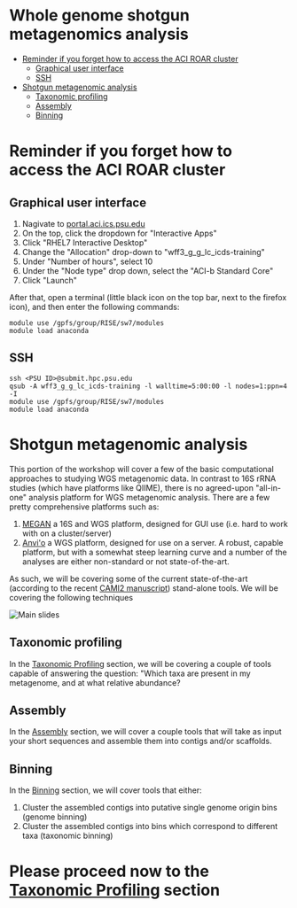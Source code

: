 # Whole genome shotgun metagenomics analysis
- [Reminder if you forget how to access the ACI ROAR cluster](#reminder-if-you-forget-how-to-access-the-aci-roar-cluster)
  - [Graphical user interface](#graphical-user-interface)
  - [SSH](#ssh)
- [Shotgun metagenomic analysis](#shotgun-metagenomic-analysis)
  - [Taxonomic profiling](#taxonomic-profiling)
  - [Assembly](#assembly)
  - [Binning](#binning)

# Reminder if you forget how to access the ACI ROAR cluster

## Graphical user interface
1. Nagivate to [portal.aci.ics.psu.edu](https://portal.aci.ics.psu.edu)
2. On the top, click the dropdown for "Interactive Apps"
3. Click "RHEL7 Interactive Desktop"
4. Change the "Allocation" drop-down to "wff3_g_g_lc_icds-training"
5. Under "Number of hours", select 10
6. Under the "Node type" drop down, select the "ACI-b Standard Core"
7. Click "Launch"

After that, open a terminal (little black icon on the top bar, next to the firefox icon), and then enter the following commands:
```
module use /gpfs/group/RISE/sw7/modules
module load anaconda
```

## SSH
```
ssh <PSU ID>@submit.hpc.psu.edu
qsub -A wff3_g_g_lc_icds-training -l walltime=5:00:00 -l nodes=1:ppn=4 -I
module use /gpfs/group/RISE/sw7/modules
module load anaconda
```
# Shotgun metagenomic analysis
This portion of the workshop will cover a few of the basic computational approaches to studying WGS metagenomic data. 
In contrast to 16S rRNA studies (which have platforms like QIIME), there is no agreed-upon "all-in-one" analysis platform for WGS metagenomic analysis.
There are a few pretty comprehensive platforms such as:
1. [MEGAN](https://uni-tuebingen.de/fakultaeten/mathematisch-naturwissenschaftliche-fakultaet/fachbereiche/informatik/lehrstuehle/algorithms-in-bioinformatics/software/megan6/) 
a 16S and WGS platform, designed for GUI use (i.e. hard to work with on a cluster/server)
2. [Anvi'o](https://merenlab.org/software/anvio/) a WGS platform, designed for use on a server. A robust, capable platform, but with a somewhat steep learning curve and a number 
of the analyses are either non-standard or not state-of-the-art.

As such, we will be covering some of the current state-of-the-art (according to the recent [CAMI2 manuscript](https://www.biorxiv.org/content/10.1101/2021.07.12.451567v1)) stand-alone tools. We will be covering the following techniques

![Main slides](https://user-images.githubusercontent.com/6362936/128754520-4e2852aa-52b4-43a5-9e68-4e6f4f030379.png)


## Taxonomic profiling
In the [Taxonomic Profiling](TaxonomicProfiling.md) section, we will be covering a couple of tools capable of answering the question:
"Which taxa are present in my metagenome, and at what relative abundance?

## Assembly
In the [Assembly](Assembly.md) section, we will cover a couple tools that will take as input your short sequences and assemble them into contigs and/or scaffolds. 

## Binning
In the [Binning](Binning.md) section, we will cover tools that either:
1. Cluster the assembled contigs into putative single genome origin bins (genome binning)
2. Cluster the assembled contigs into bins which correspond to different taxa (taxonomic binning)

# Please proceed now to the [Taxonomic Profiling](TaxonomicProfiling.md) section


